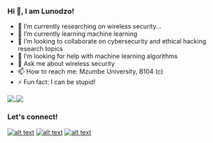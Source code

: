 ### Hi 👋, I am Lunodzo!

<!--
**Lunodzo/Lunodzo** is a ✨ _special_ ✨ repository because its `README.md` (this file) appears on your GitHub profile.
-->

- 🔭 I’m currently researching on wireless security...
- 🌱 I’m currently learning machine learning
- 👯 I’m looking to collaborate on cybersecurity and ethical hacking research topics
- 🤔 I’m looking for help with machine learning algorithms
- 💬 Ask me about wireless security
- 📫 How to reach me: Mzumbe University, B104 (c)
- ⚡ Fun fact: I can be stupid! 

<a href="https://github.com/lunodzo/github-readme-stats)">
  <img align="center" src="https://github-readme-stats.vercel.app/api?username=Lunodzo&show_icons=true&hide=issues" />
</a>

<a href="https://github.com/anuraghazra/github-readme-stats">
  <img align="center" src="https://github-readme-stats.vercel.app/api/top-langs/?username=Lunodzo&show_icons=true&layout=compact" />
</a>

### Let's connect!
[![alt text][1.1]][1]
[![alt text][2.1]][2]
[![alt text][6.1]][6]

[1.1]: http://i.imgur.com/tXSoThF.png (twitter icon with padding)
[2.1]: http://i.imgur.com/P3YfQoD.png (facebook icon with padding)
[6.1]: http://i.imgur.com/0o48UoR.png (github icon with padding)

[1]: http://www.twitter.com/lunodzo
[2]: http://www.facebook.com/luno.mwinuka
[6]: http://www.github.com/Lunodzo

